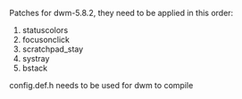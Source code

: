 Patches for dwm-5.8.2, they need to be applied in this order:

1. statuscolors
2. focusonclick
3. scratchpad_stay
4. systray
5. bstack

config.def.h needs to be used for dwm to compile
